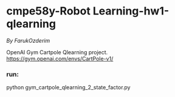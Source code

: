 # cmpe58y-Robot Learning-hw1-qlearning
  
  _By FarukOzderim_  
  
OpenAI Gym Cartpole Qlearning project.  
https://gym.openai.com/envs/CartPole-v1/

### run:  
python gym_cartpole_qlearning_2_state_factor.py

